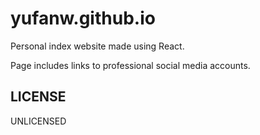 # yufanw.github.io

Personal index website made using React.

Page includes links to professional social media accounts.

## LICENSE

UNLICENSED

